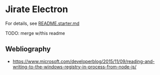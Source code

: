 # Jirate Electron

For details, see [README.starter.md](README.starter.md)

TODO: merge w/this readme

## Webliography

- https://www.microsoft.com/developerblog/2015/11/09/reading-and-writing-to-the-windows-registry-in-process-from-node-js/
